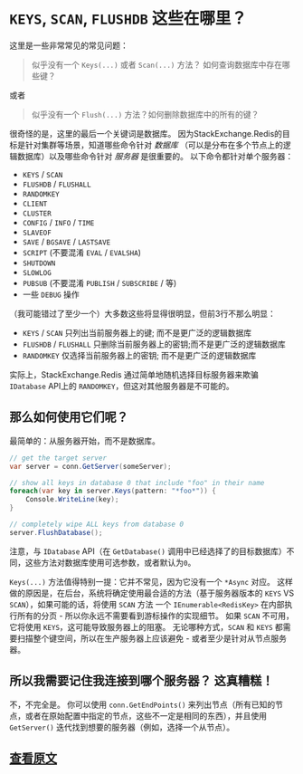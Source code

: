 ﻿`KEYS`, `SCAN`, `FLUSHDB` 这些在哪里？
===

这里是一些非常常见的常见问题：

> 似乎没有一个 `Keys(...)` 或者 `Scan(...)` 方法？ 如何查询数据库中存在哪些键？

或者

> 似乎没有一个 `Flush(...)` 方法？如何删除数据库中的所有的键？

很奇怪的是，这里的最后一个关键词是数据库。
因为StackExchange.Redis的目标是针对集群等场景，知道哪些命令针对 *数据库* （可以是分布在多个节点上的逻辑数据库）以及哪些命令针对 *服务器* 是很重要的。
以下命令都针对单个服务器：

- `KEYS` / `SCAN`
- `FLUSHDB` / `FLUSHALL`
- `RANDOMKEY`
- `CLIENT`
- `CLUSTER`
- `CONFIG` / `INFO` / `TIME`
- `SLAVEOF`
- `SAVE` / `BGSAVE` / `LASTSAVE`
- `SCRIPT` (不要混淆 `EVAL` / `EVALSHA`)
- `SHUTDOWN`
- `SLOWLOG`
- `PUBSUB` (不要混淆 `PUBLISH` / `SUBSCRIBE` / 等)
- 一些 `DEBUG` 操作

（我可能错过了至少一个）大多数这些将显得很明显，但前3行不那么明显：

- `KEYS` / `SCAN` 只列出当前服务器上的键; 而不是更广泛的逻辑数据库
- `FLUSHDB` / `FLUSHALL` 只删除当前服务器上的密钥;而不是更广泛的逻辑数据库
- `RANDOMKEY` 仅选择当前服务器上的密钥; 而不是更广泛的逻辑数据库

实际上，StackExchange.Redis 通过简单地随机选择目标服务器来欺骗 `IDatabase` API上的 `RANDOMKEY`，但这对其他服务器是不可能的。

那么如何使用它们呢？
---

最简单的：从服务器开始，而不是数据库。

```C#
// get the target server
var server = conn.GetServer(someServer);

// show all keys in database 0 that include "foo" in their name
foreach(var key in server.Keys(pattern: "*foo*")) {
    Console.WriteLine(key);
}

// completely wipe ALL keys from database 0
server.FlushDatabase();
```

注意，与 `IDatabase` API（在 `GetDatabase()` 调用中已经选择了的目标数据库）不同，这些方法对数据库使用可选参数，或者默认为`0`。

`Keys(...)` 方法值得特别一提：它并不常见，因为它没有一个 `*Async` 对应。 这样做的原因是，在后台，系统将确定使用最合适的方法（基于服务器版本的 `KEYS` VS `SCAN`），如果可能的话，将使用 `SCAN` 方法 一个 `IEnumerable<RedisKey>` 在内部执行所有的分页 - 所以你永远不需要看到游标操作的实现细节。
如果 `SCAN` 不可用，它将使用 `KEYS`，这可能导致服务器上的阻塞。 无论哪种方式，`SCAN` 和 `KEYS` 都需要扫描整个键空间，所以在生产服务器上应该避免 - 或者至少是针对从节点服务器。

所以我需要记住我连接到哪个服务器？ 这真糟糕！
---

不，不完全是。 你可以使用 `conn.GetEndPoints()` 来列出节点（所有已知的节点，或者在原始配置中指定的节点，这些不一定是相同的东西），并且使用 `GetServer()` 迭代找到想要的服务器（例如，选择一个从节点）。

[查看原文](https://github.com/StackExchange/StackExchange.Redis/blob/master/docs/KeysScan.md)
---